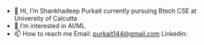 - 👋 Hi, I’m Shankhadeep Purkait currently pursuing Btech CSE at University of Calcutta 
- 👀 I’m interested in AI/ML
- 📫 How to reach me 
Email: purkait144@gmail.com
Linkedin: 

<!---
Programmerlogic/Programmerlogic is a ✨ special ✨ repository because its `README.md` (this file) appears on your GitHub profile.
You can click the Preview link to take a look at your changes.
--->
